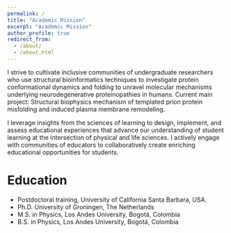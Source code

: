 ```yaml
---
permalink: /
title: "Academic Mission"
excerpt: "Academic Mission"
author_profile: true
redirect_from: 
  - /about/
  - /about.html
---
```


I strive to cultivate inclusive communities of undergraduate researchers who use structural bioinformatics techniques to investigate protein conformational dynamics and folding to unravel molecular mechanisms underlying neurodegenerative proteinopathies in humans. Current main project: Structural biophysics mechanism of templated prion protein misfolding and induced plasma membrane remodeling.

I leverage insights from the sciences of learning to design, implement, and assess educational experiences that advance our understanding of student learning at the intersection of physical and life sciences. I actively engage with communities of educators to collaboratively create enriching educational opportunities for students.

Education
======
*  Postdoctoral training, University of California Santa Barbara, USA.
*  Ph.D. University of Groningen, The Netherlands
*  M.S. in Physics, Los Andes University, Bogot&aacute;, Colombia
*  B.S. in Physics, Los Andes University, Bogot&aacute;, Colombia


